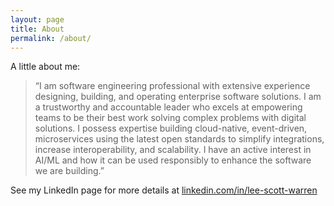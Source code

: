 ```yaml
---
layout: page
title: About
permalink: /about/
---
```


A little about me:
> “I am software engineering professional with extensive experience designing, building,  and operating enterprise software solutions. I am a trustworthy and accountable leader who excels at empowering teams to be their best work solving complex problems with digital solutions. I possess expertise building cloud-native, event-driven, microservices using the latest open standards to simplify integrations, increase interoperability, and scalability. I have an active interest in AI/ML and how it can be used responsibly to enhance the software we are building.”

See my LinkedIn page for more details at [linkedin.com/in/lee-scott-warren](https://www.linkedin.com/in/lee-scott-warren/)

